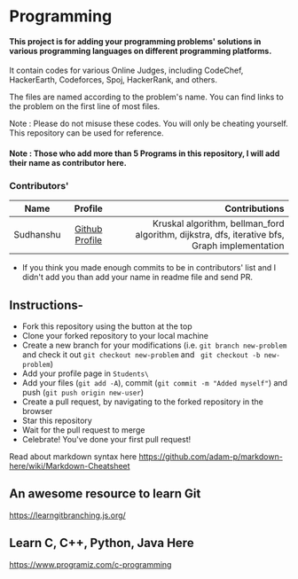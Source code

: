 # Programming

#### This project is for adding your programming problems' solutions in various programming languages on different programming platforms.

It contain codes for various Online Judges, including CodeChef, HackerEarth, Codeforces, Spoj, HackerRank, and others.

The files are named according to the problem's name. You can find links to the problem on the first line of most files.

Note : Please do not misuse these codes. You will only be cheating yourself. This repository can be used for reference.

#### Note : Those who add more than 5 Programs in this repository, I will add their name as contributor here.

### Contributors'

| Name        | Profile           | Contributions  |
| ------------- |:-------------:| -----:|
| Sudhanshu      | [Github Profile](https://github.com/Capreyon) | Kruskal algorithm, bellman_ford algorithm, dijkstra, dfs, iterative bfs, Graph implementation |

* If you think you made enough commits to be in contributors' list and I didn't add you than add your name in readme file and send PR.

## Instructions-

- Fork this repository using the button at the top
- Clone your forked repository to your local machine
- Create a new branch for your modifications (i.e. ```git branch new-problem``` and check it out ```git checkout new-problem``` and ``` git checkout -b new-problem```)
- Add your profile page in `Students\`
- Add your files (```git add -A```), commit (```git commit -m "Added myself"```) and push (```git push origin new-user```)
- Create a pull request, by navigating to the forked repository in the browser
- Star this repository
- Wait for the pull request to merge
- Celebrate! You've done your first pull request!


Read about markdown syntax here
https://github.com/adam-p/markdown-here/wiki/Markdown-Cheatsheet

## An awesome resource to learn Git
https://learngitbranching.js.org/

## Learn C, C++, Python, Java Here
https://www.programiz.com/c-programming
